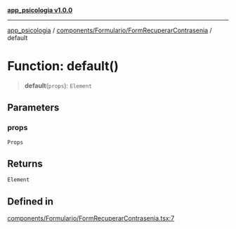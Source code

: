 [**app_psicologia v1.0.0**](../../../../README.md)

***

[app_psicologia](../../../../modules.md) / [components/Formulario/FormRecuperarContrasenia](../README.md) / default

# Function: default()

> **default**(`props`): `Element`

## Parameters

### props

`Props`

## Returns

`Element`

## Defined in

[components/Formulario/FormRecuperarContrasenia.tsx:7](https://github.com/XxtbmfxX/app_psicologia/blob/1b7e1a732f6dc51a16bb04e0db4a2462b477a368/components/Formulario/FormRecuperarContrasenia.tsx#L7)
